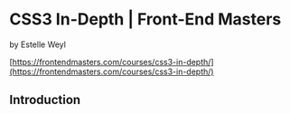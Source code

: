 # CSS3 In-Depth | Front-End Masters
by Estelle Weyl

[https://frontendmasters.com/courses/css3-in-depth/](https://frontendmasters.com/courses/css3-in-depth/)

## Introduction
